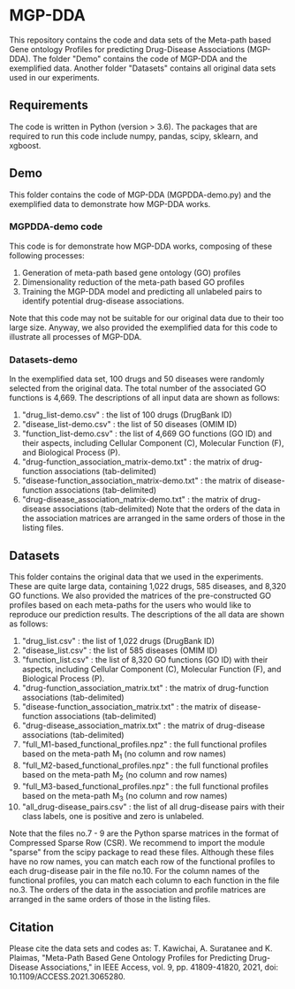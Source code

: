 # MGP-DDA

This repository contains the code and data sets of the Meta-path based Gene ontology Profiles for predicting Drug-Disease Associations (MGP-DDA). The folder "Demo" contains the code of MGP-DDA and the exemplified data. Another folder "Datasets" contains all original data sets used in our experiments.

## Requirements
The code is written in Python (version > 3.6). The packages that are required to run this code include numpy, pandas, scipy, sklearn, and xgboost.

## Demo
This folder contains the code of MGP-DDA (MGPDDA-demo.py) and the exemplified data to demonstrate how MGP-DDA works.
### MGPDDA-demo code
This code is for demonstrate how MGP-DDA works, composing of these following processes:
1) Generation of meta-path based gene ontology (GO) profiles 
2) Dimensionality reduction of the meta-path based GO profiles
3) Training the MGP-DDA model and predicting all unlabeled pairs to identify potential drug-disease associations. 

Note that this code may not be suitable for our original data due to their too large size. Anyway, we also provided the exemplified data for this code to illustrate all processes of MGP-DDA.

### Datasets-demo
In the exemplified data set, 100 drugs and 50 diseases were randomly selected from the original data. The total number of the associated GO functions is 4,669. The descriptions of all input data are shown as follows:
1) "drug_list-demo.csv" : the list of 100 drugs (DrugBank ID)
2) "disease_list-demo.csv" : the list of 50 diseases (OMIM ID)
3) "function_list-demo.csv" : the list of 4,669 GO functions (GO ID) and their aspects, including Cellular Component (C), Molecular Function (F), and Biological Process (P).
4) "drug-function_association_matrix-demo.txt" : the matrix of drug-function associations (tab-delimited)
5) "disease-function_association_matrix-demo.txt" : the matrix of disease-function associations (tab-delimited)
6) "drug-disease_association_matrix-demo.txt" : the matrix of drug-disease associations (tab-delimited)
Note that the orders of the data in the association matrices are arranged in the same orders of those in the listing files.

## Datasets
This folder contains the original data that we used in the experiments. These are quite large data, containing 1,022 drugs, 585 diseases, and 8,320 GO functions. We also provided the matrices of the pre-constructed GO profiles based on each meta-paths for the users who would like to reproduce our prediction results. The descriptions of the all data are shown as follows:
1) "drug_list.csv" : the list of 1,022 drugs (DrugBank ID)
2) "disease_list.csv" : the list of 585 diseases (OMIM ID)
3) "function_list.csv" : the list of 8,320 GO functions (GO ID) with their aspects, including Cellular Component (C), Molecular Function (F), and Biological Process (P).
4) "drug-function_association_matrix.txt" : the matrix of drug-function associations (tab-delimited)
5) "disease-function_association_matrix.txt" : the matrix of disease-function associations (tab-delimited)
6) "drug-disease_association_matrix.txt" : the matrix of drug-disease associations (tab-delimited)
7) "full_M1-based_functional_profiles.npz" : the full functional profiles based on the meta-path M<sub>1</sub> (no column and row names)
8) "full_M2-based_functional_profiles.npz" : the full functional profiles based on the meta-path M<sub>2</sub> (no column and row names)
9) "full_M3-based_functional_profiles.npz" : the full functional profiles based on the meta-path M<sub>3</sub> (no column and row names)
10) "all_drug-disease_pairs.csv" : the list of all drug-disease pairs with their class labels, one is positive and zero is unlabeled.

Note that the files no.7 - 9 are the Python sparse matrices in the format of Compressed Sparse Row (CSR). We recommend to import the module "sparse" from the scipy package to read these files. Although these files have no row names, you can match each row of the functional profiles to each drug-disease pair in the file no.10. For the column names of the functional profiles, you can match each column to each function in the file no.3. The orders of the data in the association and profile matrices are arranged in the same orders of those in the listing files.

## Citation
Please cite the data sets and codes as:
T. Kawichai, A. Suratanee and K. Plaimas, "Meta-Path Based Gene Ontology Profiles for Predicting Drug-Disease Associations," in IEEE Access, vol. 9, pp. 41809-41820, 2021, doi: 10.1109/ACCESS.2021.3065280.
